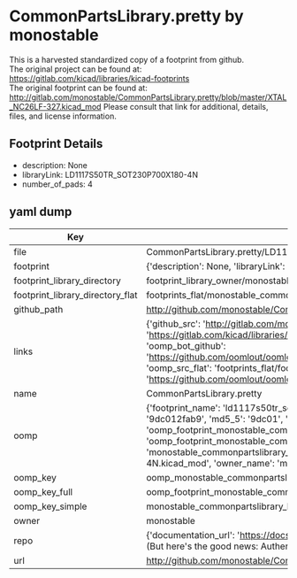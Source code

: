 # CommonPartsLibrary.pretty by monostable  
This is a harvested standardized copy of a footprint from github.  
The original project can be found at:  
https://gitlab.com/kicad/libraries/kicad-footprints  
The original footprint can be found at:
http://gitlab.com/monostable/CommonPartsLibrary.pretty/blob/master/XTAL_NC26LF-327.kicad_mod
Please consult that link for additional, details, files, and license information.  
## Footprint Details
* description: None  
* libraryLink: LD1117S50TR_SOT230P700X180-4N  
* number_of_pads: 4  
## yaml dump  
| Key | Value |  
| --- | --- |  
| file | CommonPartsLibrary.pretty/LD1117S50TR_SOT230P700X180-4N.kicad_mod |  
| footprint | {'description': None, 'libraryLink': 'LD1117S50TR_SOT230P700X180-4N', 'number_of_pads': 4} |  
| footprint_library_directory | footprint_library_owner/monostable_CommonPartsLibrary.pretty |  
| footprint_library_directory_flat | footprints_flat/monostable_commonpartslibrary_ld1117s50tr_sot230p700x180_4n/working |  
| github_path | http://github.com/monostable/CommonPartsLibrary.pretty/blob/master/LD1117S50TR_SOT230P700X180-4N.kicad_mod |  
| links | {'github_src': 'http://gitlab.com/monostable/CommonPartsLibrary.pretty/blob/master/XTAL_NC26LF-327.kicad_mod', 'github_src_repo': 'https://gitlab.com/kicad/libraries/kicad-footprints', 'oomp_bot': 'footprints/monostable_commonpartslibrary_ld1117s50tr_sot230p700x180_4n/working', 'oomp_bot_github': 'https://github.com/oomlout/oomlout_oomp_footprint_bot/tree/main/footprints/monostable_commonpartslibrary_ld1117s50tr_sot230p700x180_4n/working', 'oomp_src_flat': 'footprints_flat/footprints_flat/monostable_commonpartslibrary_ld1117s50tr_sot230p700x180_4n/working', 'oomp_src_flat_github': 'https://github.com/oomlout/oomlout_oomp_footprint_src/tree/main/footprints_flat/monostable_commonpartslibrary_ld1117s50tr_sot230p700x180_4n/working'} |  
| name | CommonPartsLibrary.pretty |  
| oomp | {'footprint_name': 'ld1117s50tr_sot230p700x180_4n', 'library_name': 'commonpartslibrary', 'md5': '9dc012fab92fcb2aafa06ea5be016da8', 'md5_10': '9dc012fab9', 'md5_5': '9dc01', 'md5_6': '9dc012', 'oomp_key': 'oomp_monostable_commonpartslibrary_ld1117s50tr_sot230p700x180_4n', 'oomp_key_extra': 'oomp_footprint_monostable_commonpartslibrary_ld1117s50tr_sot230p700x180_4n', 'oomp_key_full': 'oomp_footprint_monostable_commonpartslibrary_ld1117s50tr_sot230p700x180_4n_9dc012', 'oomp_key_simple': 'monostable_commonpartslibrary_ld1117s50tr_sot230p700x180_4n', 'original_filename': 'CommonPartsLibrary.pretty/LD1117S50TR_SOT230P700X180-4N.kicad_mod', 'owner_name': 'monostable'} |  
| oomp_key | oomp_monostable_commonpartslibrary_ld1117s50tr_sot230p700x180_4n |  
| oomp_key_full | oomp_footprint_monostable_commonpartslibrary_ld1117s50tr_sot230p700x180_4n |  
| oomp_key_simple | monostable_commonpartslibrary_ld1117s50tr_sot230p700x180_4n |  
| owner | monostable |  
| repo | {'documentation_url': 'https://docs.github.com/rest/overview/resources-in-the-rest-api#rate-limiting', 'message': "API rate limit exceeded for 84.66.173.59. (But here's the good news: Authenticated requests get a higher rate limit. Check out the documentation for more details.)"} |  
| url | http://github.com/monostable/CommonPartsLibrary.pretty |  

